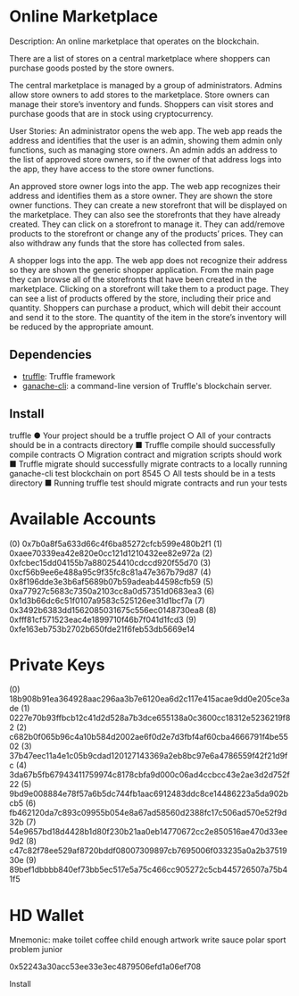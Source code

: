 # Online Marketplace

Description: An online marketplace that operates on the blockchain.

There are a list of stores on a central marketplace where shoppers can purchase
goods posted by the store owners.

The central marketplace is managed by a group of administrators.
Admins allow store owners to add stores to the marketplace. Store owners can
manage their store’s inventory and funds. Shoppers can visit stores and purchase
goods that are in stock using cryptocurrency.

User Stories:
An administrator opens the web app. The web app reads the address and identifies
that the user is an admin, showing them admin only functions, such as managing
store owners. An admin adds an address to the list of approved store owners, so
if the owner of that address logs into the app, they have access to the store
owner functions.

An approved store owner logs into the app. The web app recognizes their address
and identifies them as a store owner. They are shown the store owner functions.
They can create a new storefront that will be displayed on the marketplace.
They can also see the storefronts that they have already created. They can
click on a storefront to manage it. They can add/remove products to the
storefront or change any of the products’ prices. They can also withdraw any
funds that the store has collected from sales.

A shopper logs into the app. The web app does not recognize their address so
they are shown the generic shopper application. From the main page they can
browse all of the storefronts that have been created in the marketplace.
Clicking on a storefront will take them to a product page. They can see a list
of products offered by the store, including their price and quantity. Shoppers
can purchase a product, which will debit their account and send it to the store.
The quantity of the item in the store’s inventory will be reduced by the appropriate amount.

## Dependencies
+  [truffle](https://github.com/trufflesuite/truffle): Truffle framework
+  [ganache-cli](https://github.com/trufflesuite/ganache-cli): a command-line version of Truffle's blockchain server.

## Install

truffle
●  	Your project should be a truffle project
○  	All of your contracts should be in a contracts directory
■  	Truffle compile should successfully compile contracts
○  	Migration contract and migration scripts should work
■  	Truffle migrate should successfully migrate contracts to a locally running ganache-cli test blockchain on port 8545
○  	All tests should be in a tests directory
■  	Running truffle test should migrate contracts and run your tests


Available Accounts
==================
(0) 0x7b0a8f5a633d66c4f6ba85272cfcb599e480b2f1
(1) 0xaee70339ea42e820e0cc121d1210432ee82e972a
(2) 0xfcbec15dd04155b7a880254410cdccd920f55d70
(3) 0xcf56b9ee6e488a95c9f35fc8c81a47e367b79d87
(4) 0x8f196dde3e3b6af5689b07b59adeab44598cfb59
(5) 0xa77927c5683c7350a2103cc8a0d57351d0683ea3
(6) 0x1d3b66dc6c51f0107a9583c525126ee31d1bcf7a
(7) 0x3492b6383dd1562085031675c556ec0148730ea8
(8) 0xfff81cf571523eac4e1899710f46b7f041d1fcd3
(9) 0xfe163eb753b2702b650fde21f6feb53db5669e14


Private Keys
==================
(0) 18b908b91ea364928aac296aa3b7e6120ea6d2c117e415acae9dd0e205ce3ade
(1) 0227e70b93ffbcb12c41d2d528a7b3dce655138a0c3600cc18312e5236219f82
(2) c682b0f065b96c4a10b584d2002ae6f0d2e7d3fbf4af60cba4666791f4be5502
(3) 37b47eec11a4e1c05b9cdad120127143369a2eb8bc97e6a4786559f42f21d9fc
(4) 3da67b5fb67943411759974c8178cbfa9d000c06ad4ccbcc43e2ae3d2d752f22
(5) 9bd9e008884e78f57a6b5dc744fb1aac6912483ddc8ce14486223a5da902bcb5
(6) fb462120da7c893c09955b054e8a67ad58560d2388fc17c506ad570e52f9d32b
(7) 54e9657bd18d4428b1d80f230b21aa0eb14770672cc2e850516ae470d33ee9d2
(8) c47c82f78ee529af8720bddf08007309897cb7695006f033235a0a2b3751930e
(9) 89bef1dbbbb840ef73bb5ec517e5a75c466cc905272c5cb445726507a75b41f5

HD Wallet
==================
Mnemonic:      make toilet coffee child enough artwork write sauce polar sport problem junior

0x52243a30acc53ee33e3ec4879506efd1a06ef708



Install
